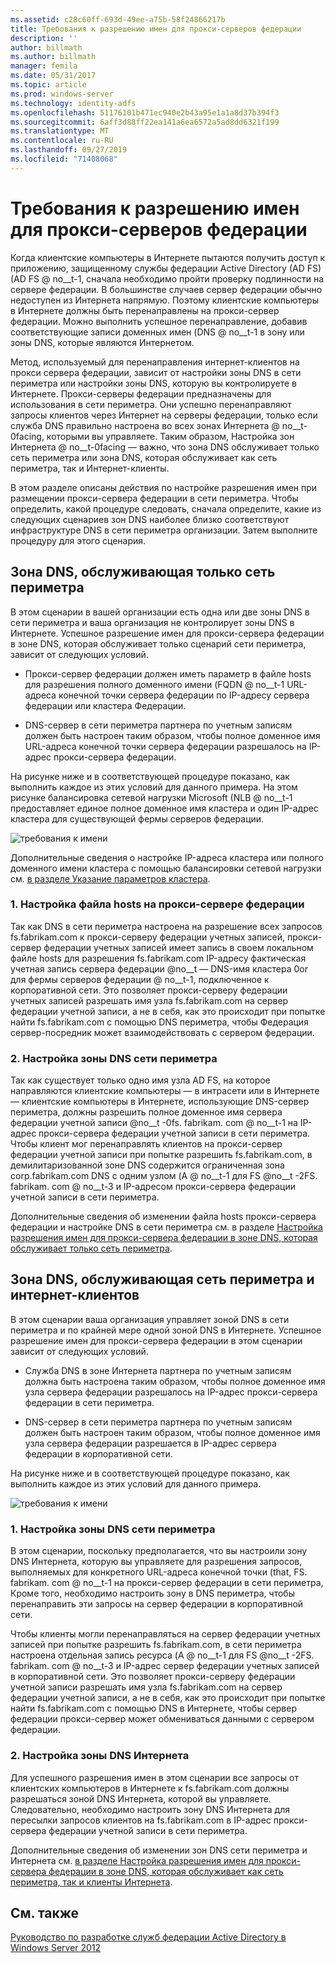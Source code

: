 ```yaml
---
ms.assetid: c28c60ff-693d-49ee-a75b-58f24866217b
title: Требования к разрешению имен для прокси-серверов федерации
description: ''
author: billmath
ms.author: billmath
manager: femila
ms.date: 05/31/2017
ms.topic: article
ms.prod: windows-server
ms.technology: identity-adfs
ms.openlocfilehash: 51176101b471ec940e2b43a95e1a1a8d37b394f3
ms.sourcegitcommit: 6aff3d88ff22ea141a6ea6572a5ad8dd6321f199
ms.translationtype: MT
ms.contentlocale: ru-RU
ms.lasthandoff: 09/27/2019
ms.locfileid: "71408068"
---
```

# <a name="name-resolution-requirements-for-federation-server-proxies"></a>Требования к разрешению имен для прокси-серверов федерации

Когда клиентские компьютеры в Интернете пытаются получить доступ к приложению, защищенному службы федерации Active Directory (AD FS) \(AD FS @ no__t-1, сначала необходимо пройти проверку подлинности на сервере федерации. В большинстве случаев сервер федерации обычно недоступен из Интернета напрямую. Поэтому клиентские компьютеры в Интернете должны быть перенаправлены на прокси-сервер федерации. Можно выполнить успешное перенаправление, добавив соответствующие записи доменных имен \(DNS @ no__t-1 в зону или зоны DNS, которые являются Интернетом.  
  
Метод, используемый для перенаправления интернет-клиентов на прокси сервера федерации, зависит от настройки зоны DNS в сети периметра или настройки зоны DNS, которую вы контролируете в Интернете. Прокси-серверы федерации предназначены для использования в сети периметра. Они успешно перенаправляют запросы клиентов через Интернет на серверы федерации, только если служба DNS правильно настроена во всех зонах Интернета @ no__t-0facing, которыми вы управляете. Таким образом, Настройка зон Интернета @ no__t-0facing — важно, что зона DNS обслуживает только сеть периметра или зона DNS, которая обслуживает как сеть периметра, так и Интернет-клиенты.  
  
В этом разделе описаны действия по настройке разрешения имен при размещении прокси-сервера федерации в сети периметра. Чтобы определить, какой процедуре следовать, сначала определите, какие из следующих сценариев зон DNS наиболее близко соответствуют инфраструктуре DNS в сети периметра организации. Затем выполните процедуру для этого сценария.  
  
## <a name="dns-zone-serving-only-the-perimeter-network"></a>Зона DNS, обслуживающая только сеть периметра  
В этом сценарии в вашей организации есть одна или две зоны DNS в сети периметра и ваша организация не контролирует зоны DNS в Интернете. Успешное разрешение имен для прокси-сервера федерации в зоне DNS, которая обслуживает только сценарий сети периметра, зависит от следующих условий.  
  
-   Прокси-сервер федерации должен иметь параметр в файле hosts для разрешения полного доменного имени \(FQDN @ no__t-1 URL-адреса конечной точки сервера федерации по IP-адресу сервера федерации или кластера Федерации.  
  
-   DNS-сервер в сети периметра партнера по учетным записям должен быть настроен таким образом, чтобы полное доменное имя URL-адреса конечной точки сервера федерации разрешалось на IP-адрес прокси-сервера федерации.  
  
На рисунке ниже и в соответствующей процедуре показано, как выполнить каждое из этих условий для данного примера. На этом рисунке балансировка сетевой нагрузки Microsoft \(NLB @ no__t-1 предоставляет единое полное доменное имя кластера и один IP-адрес кластера для существующей фермы серверов федерации.  
  
![требования к имени](media/adfs2_deploy_single_fs.gif)  
  
Дополнительные сведения о настройке IP-адреса кластера или полного доменного имени кластера с помощью балансировки сетевой нагрузки см. [в разделе Указание параметров кластера](https://go.microsoft.com/fwlink/?LinkId=75282).  
  
### <a name="1-configure-the-hosts-file-on-the-federation-server-proxy"></a>1. Настройка файла hosts на прокси-сервере федерации  
Так как DNS в сети периметра настроена на разрешение всех запросов fs.fabrikam.com к прокси-серверу федерации учетных записей, прокси-сервер федерации учетных записей имеет запись в своем локальном файле hosts для разрешения fs.fabrikam.com IP-адресу фактическая учетная запись сервера федерации @no__t — DNS-имя кластера 0or для фермы серверов федерации @ no__t-1, подключенное к корпоративной сети. Это позволяет прокси-серверу федерации учетных записей разрешать имя узла fs.fabrikam.com на сервер федерации учетной записи, а не в себя, как это происходит при попытке найти fs.fabrikam.com с помощью DNS периметра, чтобы Федерация сервер-посредник может взаимодействовать с сервером федерации.  
  
### <a name="2-configure-perimeter-dns"></a>2. Настройка зоны DNS сети периметра  
Так как существует только одно имя узла AD FS, на которое направляются клиентские компьютеры — в интрасети или в Интернете — клиентские компьютеры в Интернете, использующие DNS-сервер периметра, должны разрешить полное доменное имя сервера федерации учетной записи @no__t -0fs. fabrikam. com @ no__t-1 на IP-адрес прокси-сервера федерации учетной записи в сети периметра. Чтобы клиент мог перенаправлять клиентов на прокси-сервер федерации учетной записи при попытке разрешить fs.fabrikam.com, в демилитаризованной зоне DNS содержится ограниченная зона corp.fabrikam.com DNS с одним узлом \(A @ no__t-1 для FS @no__t -2FS. fabrikam. com @ no__t-3 и IP-адресом прокси-сервера федерации учетной записи в сети периметра.  
  
Дополнительные сведения об изменении файла hosts прокси-сервера федерации и настройке DNS в сети периметра см. в разделе [Настройка разрешения имен для прокси-сервера федерации в зоне DNS, которая обслуживает только сеть периметра](../../ad-fs/deployment/Configure-Name-Resolution-for-a-Federation-Server-Proxy-in-a-DNS-Zone-That-Serves-Only-the-Perimeter-Network.md).  
  
## <a name="dns-zone-serving-both-the-perimeter-network-and-internet-clients"></a>Зона DNS, обслуживающая сеть периметра и интернет-клиентов  
В этом сценарии ваша организация управляет зоной DNS в сети периметра и по крайней мере одной зоной DNS в Интернете. Успешное разрешение имен для прокси-сервера федерации в этом сценарии зависит от следующих условий.  
  
-   Служба DNS в зоне Интернета партнера по учетным записям должна быть настроена таким образом, чтобы полное доменное имя узла сервера федерации разрешалось на IP-адрес прокси-сервера федерации в сети периметра.  
  
-   DNS-сервер в сети периметра партнера по учетным записям должен быть настроен таким образом, чтобы полное доменное имя узла сервера федерации разрешается в IP-адрес сервера федерации в корпоративной сети.  
  
На рисунке ниже и в соответствующей процедуре показано, как выполнить каждое из этих условий для данного примера.  
  
![требования к имени](media/adfs2_deploy_fsp_3DNS.gif)  
  
### <a name="1-configure-perimeter-dns"></a>1. Настройка зоны DNS сети периметра  
В этом сценарии, поскольку предполагается, что вы настроили зону DNS Интернета, которую вы управляете для разрешения запросов, выполняемых для конкретного URL-адреса конечной точки \(that, FS. fabrikam. com @ no__t-1 на прокси-сервер федерации в сети периметра, Кроме того, необходимо настроить зону в DNS периметра, чтобы перенаправить эти запросы на сервер федерации в корпоративной сети.  
  
Чтобы клиенты могли перенаправляться на сервер федерации учетных записей при попытке разрешить fs.fabrikam.com, в сети периметра настроена отдельная запись ресурса \(A @ no__t-1 для FS @no__t -2FS. fabrikam. com @ no__t-3 и IP-адрес сервер федерации учетных записей в корпоративной сети. Это позволяет прокси-серверу федерации учетной записи разрешать имя узла fs.fabrikam.com на сервер федерации учетной записи, а не в себя, как это происходит при попытке найти fs.fabrikam.com с помощью DNS в Интернете, чтобы сервер федерации прокси-сервер может обмениваться данными с сервером федерации.  
  
### <a name="2-configure-internet-dns"></a>2. Настройка зоны DNS Интернета  
Для успешного разрешения имен в этом сценарии все запросы от клиентских компьютеров в Интернете к fs.fabrikam.com должны разрешаться зоной DNS Интернета, которой вы управляете. Следовательно, необходимо настроить зону DNS Интернета для пересылки запросов клиентов на fs.fabrikam.com в IP-адрес прокси-сервера федерации учетной записи в сети периметра.  
  
Дополнительные сведения об изменении зон DNS сети периметра и Интернета см. [в разделе Настройка разрешения имен для прокси-сервера федерации в зоне DNS, которая обслуживает как сеть периметра, так и клиенты Интернета](../../ad-fs/deployment/Configure-Name-Resolution-for-a-Federation-Server-Proxy-in-a-DNS-Zone-That-Serves-Both-the-Perimeter-Network-and-Internet-Clients.md).  
  
## <a name="see-also"></a>См. также
[Руководство по разработке служб федерации Active Directory в Windows Server 2012](AD-FS-Design-Guide-in-Windows-Server-2012.md)
